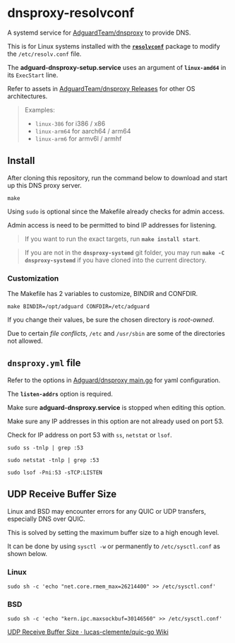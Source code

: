# dnsproxy-resolvconf
A systemd service for [AdguardTeam/dnsproxy](https://github.com/AdguardTeam/dnsproxy) to provide DNS.

This is for Linux systems installed with the [**`resolvconf`**](https://repology.org/project/resolvconf/) package to modify the `/etc/resolv.conf` file.

The **adguard-dnsproxy-setup.service** uses an argument of **`linux-amd64`** in its `ExecStart` line.

Refer to assets in [AdguardTeam/dnsproxy Releases](https://github.com/AdguardTeam/dnsproxy/releases) for other OS architectures.

> Examples:
>
> - `linux-386` for i386 / x86
> - `linux-arm64` for aarch64 / arm64
> - `linux-arm6` for armv6l / armhf

## Install

After cloning this repository, run the command below to download and start up this DNS proxy server.

```shell
make
```

Using `sudo` is optional since the Makefile already checks for admin access.

Admin access is need to be permitted to bind IP addresses for listening.

> If you want to run the exact targets, run **`make install start`**.

> If you are not in the **`dnsproxy-systemd`** git folder, you may run **`make -C dnsproxy-systemd`** if you have cloned into the current directory.

### Customization

The Makefile has 2 variables to customize, BINDIR and CONFDIR.

```shell
make BINDIR=/opt/adguard CONFDIR=/etc/adguard
```

If you change their values, be sure the chosen directory is _root-owned_.

Due to certain _file conflicts_, `/etc` and `/usr/sbin` are some of the directories not allowed.

## `dnsproxy.yml` file
Refer to the options in [Adguard/dnsproxy main.go](https://github.com/AdguardTeam/dnsproxy/blob/master/main.go) for yaml configuration.

The **`listen-addrs`** option is required.

Make sure **adguard-dnsproxy.service** is stopped when editing this option.

Make sure any IP addresses in this option are not already used on port 53.

Check for IP address on port 53 with `ss`, `netstat` or `lsof`.

```shell
sudo ss -tnlp | grep :53
```

```shell
sudo netstat -tnlp | grep :53
```

```shell
sudo lsof -Pni:53 -sTCP:LISTEN
```

## UDP Receive Buffer Size

Linux and BSD may encounter errors for any QUIC or UDP transfers, especially DNS over QUIC.

This is solved by setting the maximum buffer size to a high enough level.

It can be done by using `sysctl -w` or permanently to `/etc/sysctl.conf` as shown below.

### Linux

```shell
sudo sh -c 'echo "net.core.rmem_max=26214400" >> /etc/sysctl.conf'
```

### BSD

```shell
sudo sh -c 'echo "kern.ipc.maxsockbuf=30146560" >> /etc/sysctl.conf'
```

[UDP Receive Buffer Size · lucas-clemente/quic-go Wiki](https://github.com/lucas-clemente/quic-go/wiki/UDP-Receive-Buffer-Size)
